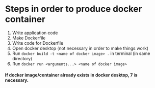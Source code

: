 # Steps in order to produce docker container

1. Write application code
2. Make Dockerfile
3. Write code for Dockerfile
4. Open docker desktop (not necessary in order to make things work)
5. Run ```docker build -t <name of docker image> .``` in terminal (in same directory)
6. Run ```docker run <arguments...> <name of docker image>```

#### If docker image/container already exists in docker desktop, 7 is necessary.
